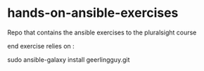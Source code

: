# hands-on-ansible-exercises

Repo that contains the ansible exercises to the pluralsight course

end exercise relies on :

sudo ansible-galaxy install geerlingguy.git

